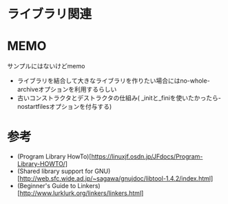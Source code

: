 
# ライブラリ関連

# MEMO
サンプルにはないけどmemo
- ライブラリを結合して大きなライブラリを作りたい場合にはno-whole-archiveオプションを利用するらしい
- 古いコンストラクタとデストラクタの仕組み(	\_initと\_finiを使いたかったら-nostartfilesオプションを付与する)

# 参考
- (Program Library HowTo)[https://linuxjf.osdn.jp/JFdocs/Program-Library-HOWTO/]
- (Shared library support for GNU)[http://web.sfc.wide.ad.jp/~sagawa/gnujdoc/libtool-1.4.2/index.html]
- (Beginner's Guide to Linkers)[http://www.lurklurk.org/linkers/linkers.html]
